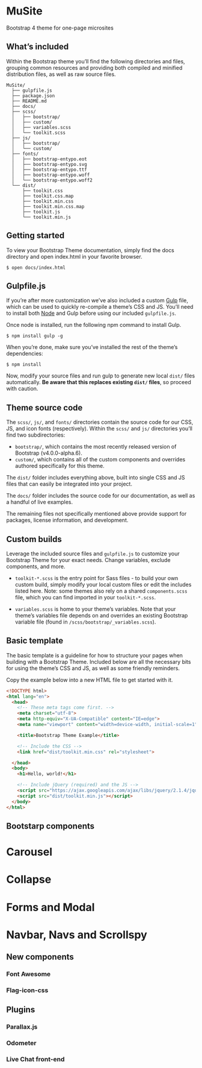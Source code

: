# MuSite
 Bootstrap 4 theme for one-page microsites

## What’s included

Within the Bootstrap theme you’ll find the following directories and files, grouping common resources and providing both compiled and minified distribution files, as well as raw source files.

```
MuSite/
  ├── gulpfile.js
  ├── package.json
  ├── README.md
  ├── docs/
  ├── scss/
  │   ├── bootstrap/
  │   ├── custom/
  │   ├── variables.scss
  │   └── toolkit.scss
  ├── js/
  │   ├── bootstrap/
  │   └── custom/
  ├── fonts/
  │   ├── bootstrap-entypo.eot
  │   ├── bootstrap-entypo.svg
  │   ├── bootstrap-entypo.ttf
  │   ├── bootstrap-entypo.woff
  │   └── bootstrap-entypo.woff2
  └── dist/
      ├── toolkit.css
      ├── toolkit.css.map
      ├── toolkit.min.css
      ├── toolkit.min.css.map
      ├── toolkit.js
      └── toolkit.min.js
```

## Getting started

To view your Bootstrap Theme documentation, simply find the docs directory and open index.html in your favorite browser.

```Shell
$ open docs/index.html
```

## Gulpfile.js

If you’re after more customization we’ve also included a custom [Gulp](http://gulpjs.com/) file, which can be used to quickly re-compile a theme’s CSS and JS. You’ll need to install both [Node](https://nodejs.org/en/download/) and Gulp before using our included ```gulpfile.js```.

Once node is installed, run the following npm command to install Gulp.

```Shell
$ npm install gulp -g
```

When you’re done, make sure you’ve installed the rest of the theme’s dependencies:

```Shell
$ npm install
```

Now, modify your source files and run gulp to generate new local ```dist/``` files automatically. **Be aware that this replaces existing ```dist/``` files**, so proceed with caution.

## Theme source code

The ```scss/```, ```js/```, and ```fonts/``` directories contain the source code for our CSS, JS, and icon fonts (respectively). Within the ```scss/``` and ```js/``` directories you’ll find two subdirectories:

* ```bootstrap/```, which contains the most recently released version of Bootstrap (v4.0.0-alpha.6).
* ```custom/```, which contains all of the custom components and overrides authored specifically for this theme.

The ```dist/``` folder includes everything above, built into single CSS and JS files that can easily be integrated into your project.

The ```docs/``` folder includes the source code for our documentation, as well as a handful of live examples.

The remaining files not specifically mentioned above provide support for packages, license information, and development.

## Custom builds

Leverage the included source files and ```gulpfile.js``` to customize your Bootstrap Theme for your exact needs. Change variables, exclude components, and more.

* ```toolkit-*.scss``` is the entry point for Sass files - to build your own custom build, simply modify your local custom files or edit the includes listed here. Note: some themes also rely on a shared ```components.scss``` file, which you can find imported in your ```toolkit-*.scss```.

* ```variables.scss``` is home to your theme’s variables. Note that your theme’s variables file depends on and overrides an existing Bootstrap variable file (found in ```/scss/bootstrap/_variables.scss```).

## Basic template

The basic template is a guideline for how to structure your pages when building with a Bootstrap Theme. Included below are all the necessary bits for using the theme’s CSS and JS, as well as some friendly reminders.

Copy the example below into a new HTML file to get started with it.

```HTML
<!DOCTYPE html>
<html lang="en">
  <head>
    <!-- These meta tags come first. -->
    <meta charset="utf-8">
    <meta http-equiv="X-UA-Compatible" content="IE=edge">
    <meta name="viewport" content="width=device-width, initial-scale=1">

    <title>Bootstrap Theme Example</title>

    <!-- Include the CSS -->
    <link href="dist/toolkit.min.css" rel="stylesheet">

  </head>
  <body>
    <h1>Hello, world!</h1>

    <!-- Include jQuery (required) and the JS -->
    <script src="https://ajax.googleapis.com/ajax/libs/jquery/2.1.4/jquery.min.js"></script>
    <script src="dist/toolkit.min.js"></script>
  </body>
</html>
```

## Bootstarp components

# Carousel
# Collapse
# Forms and Modal
# Navbar, Navs and Scrollspy

## New components

### Font Awesome

### Flag-icon-css

## Plugins

### Parallax.js

### Odometer

### Live Chat front-end
